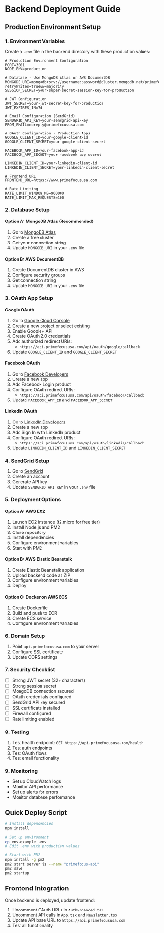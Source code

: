 # Backend Deployment Guide

## Production Environment Setup

### 1. Environment Variables

Create a `.env` file in the backend directory with these production values:

```env
# Production Environment Configuration
PORT=3001
NODE_ENV=production

# Database - Use MongoDB Atlas or AWS DocumentDB
MONGODB_URI=mongodb+srv://username:password@cluster.mongodb.net/primefocus?retryWrites=true&w=majority
SESSION_SECRET=your-super-secret-session-key-for-production

# JWT Configuration
JWT_SECRET=your-jwt-secret-key-for-production
JWT_EXPIRES_IN=7d

# Email Configuration (SendGrid)
SENDGRID_API_KEY=your-sendgrid-api-key
FROM_EMAIL=noreply@primefocususa.com

# OAuth Configuration - Production Apps
GOOGLE_CLIENT_ID=your-google-client-id
GOOGLE_CLIENT_SECRET=your-google-client-secret

FACEBOOK_APP_ID=your-facebook-app-id
FACEBOOK_APP_SECRET=your-facebook-app-secret

LINKEDIN_CLIENT_ID=your-linkedin-client-id
LINKEDIN_CLIENT_SECRET=your-linkedin-client-secret

# Frontend URL
FRONTEND_URL=https://www.primefocususa.com

# Rate Limiting
RATE_LIMIT_WINDOW_MS=900000
RATE_LIMIT_MAX_REQUESTS=100
```

### 2. Database Setup

#### Option A: MongoDB Atlas (Recommended)

1. Go to [MongoDB Atlas](https://www.mongodb.com/atlas)
2. Create a free cluster
3. Get your connection string
4. Update `MONGODB_URI` in your `.env` file

#### Option B: AWS DocumentDB

1. Create DocumentDB cluster in AWS
2. Configure security groups
3. Get connection string
4. Update `MONGODB_URI` in your `.env` file

### 3. OAuth App Setup

#### Google OAuth

1. Go to [Google Cloud Console](https://console.cloud.google.com/)
2. Create a new project or select existing
3. Enable Google+ API
4. Create OAuth 2.0 credentials
5. Add authorized redirect URIs:
   - `https://api.primefocususa.com/api/oauth/google/callback`
6. Update `GOOGLE_CLIENT_ID` and `GOOGLE_CLIENT_SECRET`

#### Facebook OAuth

1. Go to [Facebook Developers](https://developers.facebook.com/)
2. Create a new app
3. Add Facebook Login product
4. Configure OAuth redirect URIs:
   - `https://api.primefocususa.com/api/oauth/facebook/callback`
5. Update `FACEBOOK_APP_ID` and `FACEBOOK_APP_SECRET`

#### LinkedIn OAuth

1. Go to [LinkedIn Developers](https://www.linkedin.com/developers/)
2. Create a new app
3. Add Sign In with LinkedIn product
4. Configure OAuth redirect URIs:
   - `https://api.primefocususa.com/api/oauth/linkedin/callback`
5. Update `LINKEDIN_CLIENT_ID` and `LINKEDIN_CLIENT_SECRET`

### 4. SendGrid Setup

1. Go to [SendGrid](https://sendgrid.com/)
2. Create an account
3. Generate API key
4. Update `SENDGRID_API_KEY` in your `.env` file

### 5. Deployment Options

#### Option A: AWS EC2

1. Launch EC2 instance (t2.micro for free tier)
2. Install Node.js and PM2
3. Clone repository
4. Install dependencies
5. Configure environment variables
6. Start with PM2

#### Option B: AWS Elastic Beanstalk

1. Create Elastic Beanstalk application
2. Upload backend code as ZIP
3. Configure environment variables
4. Deploy

#### Option C: Docker on AWS ECS

1. Create Dockerfile
2. Build and push to ECR
3. Create ECS service
4. Configure environment variables

### 6. Domain Setup

1. Point `api.primefocususa.com` to your server
2. Configure SSL certificate
3. Update CORS settings

### 7. Security Checklist

- [ ] Strong JWT secret (32+ characters)
- [ ] Strong session secret
- [ ] MongoDB connection secured
- [ ] OAuth credentials configured
- [ ] SendGrid API key secured
- [ ] SSL certificate installed
- [ ] Firewall configured
- [ ] Rate limiting enabled

### 8. Testing

1. Test health endpoint: `GET https://api.primefocususa.com/health`
2. Test auth endpoints
3. Test OAuth flows
4. Test email functionality

### 9. Monitoring

- Set up CloudWatch logs
- Monitor API performance
- Set up alerts for errors
- Monitor database performance

## Quick Deploy Script

```bash
# Install dependencies
npm install

# Set up environment
cp env.example .env
# Edit .env with production values

# Start with PM2
npm install -g pm2
pm2 start server.js --name "primefocus-api"
pm2 save
pm2 startup
```

## Frontend Integration

Once backend is deployed, update frontend:

1. Uncomment OAuth URLs in `AuthEnhanced.tsx`
2. Uncomment API calls in `App.tsx` and `Newsletter.tsx`
3. Update API base URL to `https://api.primefocususa.com`
4. Test all functionality

